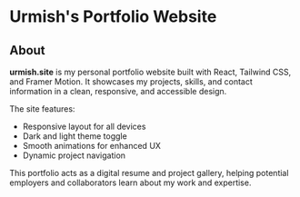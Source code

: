 # Urmish's Portfolio Website

## About

**urmish.site** is my personal portfolio website built with React, Tailwind CSS, and Framer Motion. It showcases my projects, skills, and contact information in a clean, responsive, and accessible design.

The site features:

-  Responsive layout for all devices  
-  Dark and light theme toggle  
-  Smooth animations for enhanced UX  
-  Dynamic project navigation  

This portfolio acts as a digital resume and project gallery, helping potential employers and collaborators learn about my work and expertise.
